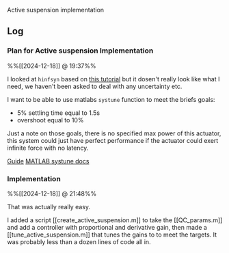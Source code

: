 Active suspension implementation

## Log
### Plan for Active suspension Implementation
%%[[2024-12-18]] @ 19:37%%

I looked at `hinfsyn` based on [this tutorial](https://www.mathworks.com/help/robust/gs/active-suspension-control-design.html) but it dosen't really look like what I need, we haven't been asked to deal with any uncertainty etc. 

I want to be able to use matlabs `systune` function to meet the briefs goals: 
- 5% settling time equal to 1.5s
- overshoot equal to 10%

Just a note on those goals, there is no specified max power of this actuator, this system could just have perfect performance if the actuator could exert infinite force with no latency.

[Guide](https://www.mathworks.com/help/control/ug/tuning-control-systems-with-systune.html)
[MATLAB systune docs](https://www.mathworks.com/help/control/ref/dynamicsystem.systune.html)

### Implementation
%%[[2024-12-18]] @ 21:48%%

That was actually really easy.

I added a script [[create_active_suspension.m]] to take the [[QC_params.m]] and add a controller with proportional and derivative gain, then made a [[tune_active_suspension.m]] that tunes the gains to to meet the targets. It was probably less than a dozen lines of code all in.